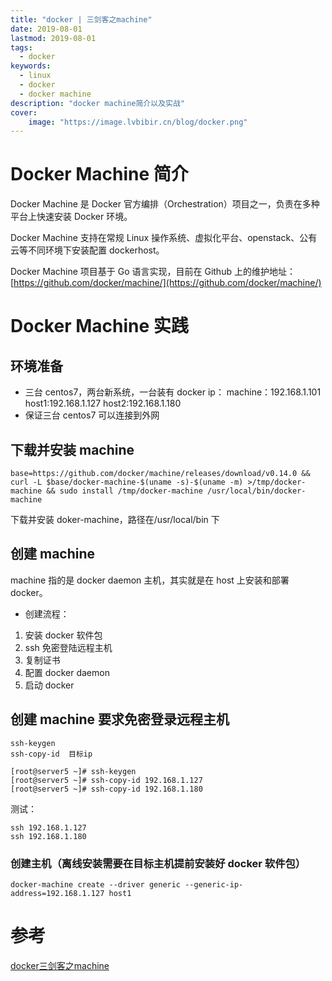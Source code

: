```yaml
---
title: "docker | 三剑客之machine" 
date: 2019-08-01
lastmod: 2019-08-01
tags: 
  - docker
keywords:
  - linux
  - docker
  - docker machine
description: "docker machine简介以及实战" 
cover:
    image: "https://image.lvbibir.cn/blog/docker.png" 
---
```


# Docker Machine 简介

Docker Machine 是 Docker 官方编排（Orchestration）项目之一，负责在多种平台上快速安装 Docker 环境。

Docker Machine 支持在常规 Linux 操作系统、虚拟化平台、openstack、公有云等不同环境下安装配置 dockerhost。

Docker Machine 项目基于 Go 语言实现，目前在 Github 上的维护地址：[https://github.com/docker/machine/](https://github.com/docker/machine/)

# Docker Machine 实践

## 环境准备

- 三台 centos7，两台新系统，一台装有 docker
ip：
machine：192.168.1.101
host1:192.168.1.127
host2:192.168.1.180
- 保证三台 centos7 可以连接到外网

## 下载并安装 machine

    base=https://github.com/docker/machine/releases/download/v0.14.0 && curl -L $base/docker-machine-$(uname -s)-$(uname -m) >/tmp/docker-machine && sudo install /tmp/docker-machine /usr/local/bin/docker-machine	

下载并安装 doker-machine，路径在/usr/local/bin 下

## 创建 machine

machine 指的是 docker daemon 主机，其实就是在 host 上安装和部署 docker。

- 创建流程：
1. 安装 docker 软件包
2. ssh 免密登陆远程主机
3. 复制证书
4. 配置 docker daemon
5. 启动 docker

## 创建 machine 要求免密登录远程主机

```textile
ssh-keygen
ssh-copy-id  目标ip

[root@server5 ~]# ssh-keygen 
[root@server5 ~]# ssh-copy-id 192.168.1.127
[root@server5 ~]# ssh-copy-id 192.168.1.180
```

测试：

```textile
ssh 192.168.1.127
ssh 192.168.1.180
```

### 创建主机（离线安装需要在目标主机提前安装好 docker 软件包）

```textile
docker-machine create --driver generic --generic-ip-address=192.168.1.127 host1
```

# 参考

[docker三剑客之machine](https://blog.csdn.net/Anumbrella/article/details/80640517)
